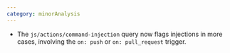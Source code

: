 ```yaml
---
category: minorAnalysis
---
```

* The `js/actions/command-injection` query now flags injections in more cases, involving
  the `on: push` or `on: pull_request` trigger.
